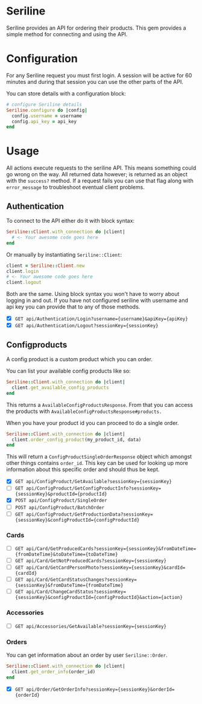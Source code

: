 # Seriline
Seriline provides an API for ordering their products. This gem provides a simple method
for connecting and using the API.
# Configuration
For any Seriline request you must first login.
A session will be active for 60 minutes and during that session you can
use the other parts of the API.

You can store details with a configuration block:
```ruby
# configure Seriline details
Seriline.configure do |config|
  config.username = username
  config.api_key = api_key
end
```
# Usage
All actions execute requests to the seriline API. This means something
could go wrong on the way. All returned data however; is returned as an
object with the `success?` method. If a request fails you can use that flag
along with `error_message` to troubleshoot eventual client problems.
## Authentication
To connect to the API either do it with block syntax:
```ruby
Seriline::Client.with_connection do |client|
  # <- Your awesome code goes here
end
```

Or manually by instantiating `Seriline::Client`:
```ruby
client = Seriline::Client.new
client.login
# <- Your awesome code goes here
client.logout
```

Both are the same. Using block syntax you won't have to worry about logging in and out.
If you have not configured seriline with username and api key you can provide that to any
of those methods.

- [X] `GET api/Authentication/Login?username={username}&apiKey={apiKey}`
- [X] `GET api/Authentication/Logout?sessionKey={sessionKey}`

## Configproducts
A config product is a custom product which you can order.

You can list your available config products like so:
```ruby
Seriline::Client.with_connection do |client|
  client.get_available_config_products
end
```
This returns a `AvailableConfigProductsResponse`. From that you can access the products with `AvailableConfigProductsResponse#products.`

When you have your product id you can proceed to do a single order.
```ruby
Seriline::Client.with_connection do |client|
  client.order_config_product(my_product_id, data)
end
```
This will return a `ConfigProductSingleOrderResponse` object which amongst other
things contains `order_id`. This key can be used for looking up more information
about this specific order and should thus be kept.

- [X] `GET api/ConfigProduct/GetAvailable?sessionKey={sessionKey}`
- [ ] `GET api/ConfigProduct/GetConfigProductInfo?sessionKey={sessionKey}&productId={productId}	`
- [X] `POST api/ConfigProduct/SingleOrder`
- [ ] `POST api/ConfigProduct/BatchOrder`
- [ ] `GET api/ConfigProduct/GetProductionData?sessionKey={sessionKey}&configProductId={configProductId}`

### Cards
- [ ] `GET api/Card/GetProducedCards?sessionKey={sessionKey}&fromDateTime={fromDateTime}&toDateTime={toDateTime}`
- [ ] `GET api/Card/GetNotProducedCards?sessionKey={sessionKey}`
- [ ] `GET api/Card/GetCardPersonPhoto?sessionKey={sessionKey}&cardId={cardId}`
- [ ] `GET api/Card/GetCardStatusChanges?sessionKey={sessionKey}&fromDateTime={fromDateTime}`
- [ ] `GET api/Card/ChangeCardStatus?sessionKey={sessionKey}&configProductId={configProductId}&action={action}`

### Accessories
- [ ] `GET api/Accessories/GetAvailable?sessionKey={sessionKey}`

### Orders
You can get information about an order by user `Seriline::Order`.
```ruby
Seriline::Client.with_connection do |client|
  client.get_order_info(order_id)
end
```

- [X] `GET api/Order/GetOrderInfo?sessionKey={sessionKey}&orderId={orderId}`
